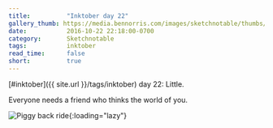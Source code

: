 ```yaml
---
title:          "Inktober day 22"
gallery_thumb: https://media.bennorris.com/images/sketchnotable/thumbs/inktober-day-22.jpg
date:           2016-10-22 22:18:00-0700
category:       Sketchnotable
tags:           inktober
read_time:      false
short:          true
---
```

[#inktober]({{ site.url }}/tags/inktober) day 22: Little.

Everyone needs a friend who thinks the world of you.

![Piggy back ride](https://media.bennorris.com/images/sketchnotable/inktober-2016/inktober-day-22.jpg){:loading="lazy"}
